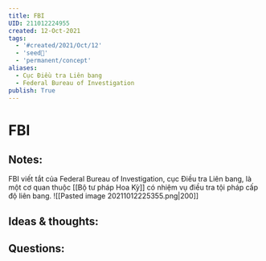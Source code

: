 ```yaml
---
title: FBI
UID: 211012224955
created: 12-Oct-2021
tags:
  - '#created/2021/Oct/12'
  - 'seed🥜'
  - 'permanent/concept'
aliases:
  - Cục Điều tra Liên bang
  - Federal Bureau of Investigation
publish: True
---
```

# FBI

## Notes:
FBI viết tắt của Federal Bureau of Investigation, cục Điều tra Liên bang, là một cơ quan thuộc [[Bộ tư pháp Hoa Kỳ]] có nhiệm vụ điều tra tội pháp cấp độ liên bang.
![[Pasted image 20211012225355.png|200]]

## Ideas & thoughts:

## Questions:

